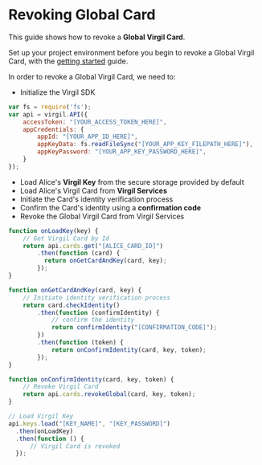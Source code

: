 # Revoking Global Card

This guide shows how to revoke a **Global Virgil Card**.

Set up your project environment before you begin to revoke a Global Virgil Card, with the [getting started](https://github.com/VirgilSecurity/virgil-sdk-javascript/blob/docs-review/documentation/guides/configuration/client-side) guide.

In order to revoke a Global Virgil Card, we need to:

-  Initialize the Virgil SDK

```javascript
var fs = require('fs');
var api = virgil.API({
    accessToken: "[YOUR_ACCESS_TOKEN_HERE]",
    appCredentials: {
        appId: "[YOUR_APP_ID_HERE]",
        appKeyData: fs.readFileSync("[YOUR_APP_KEY_FILEPATH_HERE]"),
        appKeyPassword: "[YOUR_APP_KEY_PASSWORD_HERE]",
    }
});
```

- Load Alice's **Virgil Key** from the secure storage provided by default
- Load Alice's Virgil Card from **Virgil Services**
- Initiate the Card's identity verification process
- Confirm the Card's identity using a **confirmation code**
- Revoke the Global Virgil Card from Virgil Services

```javascript
function onLoadKey(key) {
    // Get Virgil Card by Id
    return api.cards.get("[ALICE_CARD_ID]")
        .then(function (card) {
          return onGetCardAndKey(card, key);
        });
}

function onGetCardAndKey(card, key) {
    // Initiate identity verification process
    return card.checkIdentity()
        .then(function (confirmIdentity) {
            // confirm the identity
            return confirmIdentity("[CONFIRMATION_CODE]");
        })
        .then(function (token) {
            return onConfirmIdentity(card, key, token);
        });
}

function onConfirmIdentity(card, key, token) {
    // Revoke Virgil Card
    return api.cards.revokeGlobal(card, key, token);
}

// Load Virgil Key
api.keys.load("[KEY_NAME]", "[KEY_PASSWORD]")
  .then(onLoadKey)
  .then(function () {
      // Virgil Card is revoked
  });
```
